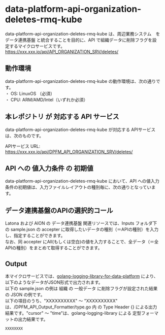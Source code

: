 # data-platform-api-organization-deletes-rmq-kube

data-platform-api-organization-deletes-rmq-kube は、周辺業務システム　を データ連携基盤 と統合することを目的に、API で組織データに削除フラグを設定するマイクロサービスです。  
https://xxx.xxx.io/api/API_ORGANIZATION_SRV/deletes/

## 動作環境
data-platform-api-organization-deletes-rmq-kube の動作環境は、次の通りです。  
・ OS: LinuxOS （必須）  
・ CPU: ARM/AMD/Intel（いずれか必須）  

## 本レポジトリ が 対応する API サービス
data-platform-api-organization-deletes-rmq-kube が対応する APIサービス は、次のものです。

APIサービス URL: https://xxx.xxx.io/api/DPFM_API_ORGANIZATION_SRV/deletes/

## API への 値入力条件 の 初期値
data-platform-api-organization-deletes-rmq-kube において、API への値入力条件の初期値は、入力ファイルレイアウトの種別毎に、次の通りとなっています。  

## データ連携基盤のAPIの選択的コール

Latona および AION の データ連携基盤 関連リソースでは、Inputs フォルダ下の sample.json の accepter に取得したいデータの種別（＝APIの種別）を入力し、指定することができます。  
なお、同 accepter にAll(もしくは空白)の値を入力することで、全データ（＝全APIの種別）をまとめて取得することができます。  

## Output  
本マイクロサービスでは、[golang-logging-library-for-data-platform](https://github.com/latonaio/golang-logging-library-for-data-platform) により、以下のようなデータがJSON形式で出力されます。  
以下の sample.json の例は 組織 の 一般データ に削除フラグが設定された結果の JSON の例です。  
以下の項目のうち、"XXXXXXXXXX" ～ "XXXXXXXXXX" は、/DPFM_API_Output_Formatter/type.go 内 の Type Header {} による出力結果です。"cursor" ～ "time"は、golang-logging-library による 定型フォーマットの出力結果です。  

```
XXXXXXXX
```
